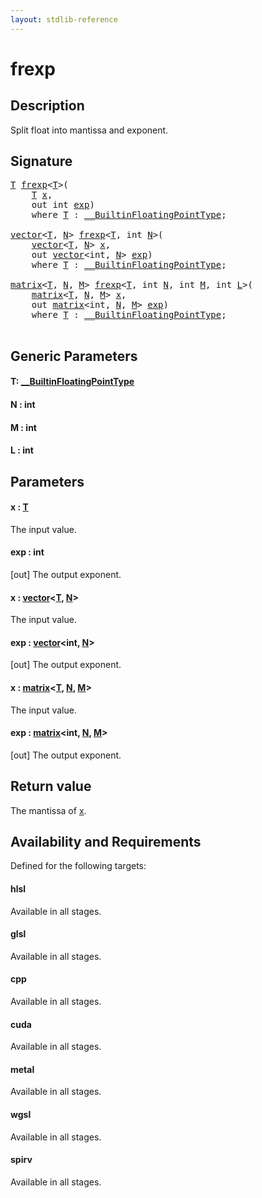 ```yaml
---
layout: stdlib-reference
---
```


# frexp

## Description

Split float into mantissa and exponent.



## Signature 

<pre>
<a href="frexp.html#typeparam-T" class="code_type">T</a> <a href="frexp.html">frexp</a>&lt;<a href="frexp.html#typeparam-T" class="code_type">T</a>&gt;(
    <a href="frexp.html#typeparam-T" class="code_type">T</a> <a href="frexp.html#decl-x" class="code_param">x</a>,
    <span class="code_keyword">out</span> <span class="code_keyword">int</span> <a href="frexp.html#decl-exp" class="code_param">exp</a>)
    <span class='code_keyword'>where</span> <a href="frexp.html#typeparam-T" class="code_type">T</a> : <a href="../interfaces/0_builtinfloatingpointtype-029hm/index.html" class="code_type">__BuiltinFloatingPointType</a>;

<a href="../types/vector/index.html" class="code_type">vector</a>&lt;<a href="frexp.html#typeparam-T" class="code_type">T</a>, <a href="frexp.html#decl-N" class="code_var">N</a>&gt; <a href="frexp.html">frexp</a>&lt;<a href="frexp.html#typeparam-T" class="code_type">T</a>, <span class="code_keyword">int</span> <a href="frexp.html#decl-N" class="code_var">N</a>&gt;(
    <a href="../types/vector/index.html" class="code_type">vector</a>&lt;<a href="frexp.html#typeparam-T" class="code_type">T</a>, <a href="frexp.html#decl-N" class="code_var">N</a>&gt; <a href="frexp.html#decl-x" class="code_param">x</a>,
    <span class="code_keyword">out</span> <a href="../types/vector/index.html" class="code_type">vector</a>&lt;<span class="code_keyword">int</span>, <a href="frexp.html#decl-N" class="code_var">N</a>&gt; <a href="frexp.html#decl-exp" class="code_param">exp</a>)
    <span class='code_keyword'>where</span> <a href="frexp.html#typeparam-T" class="code_type">T</a> : <a href="../interfaces/0_builtinfloatingpointtype-029hm/index.html" class="code_type">__BuiltinFloatingPointType</a>;

<a href="../types/matrix/index.html" class="code_type">matrix</a>&lt;<a href="frexp.html#typeparam-T" class="code_type">T</a>, <a href="frexp.html#decl-N" class="code_var">N</a>, <a href="frexp.html#decl-M" class="code_var">M</a>&gt; <a href="frexp.html">frexp</a>&lt;<a href="frexp.html#typeparam-T" class="code_type">T</a>, <span class="code_keyword">int</span> <a href="frexp.html#decl-N" class="code_var">N</a>, <span class="code_keyword">int</span> <a href="frexp.html#decl-M" class="code_var">M</a>, <span class="code_keyword">int</span> <a href="frexp.html#decl-L" class="code_var">L</a>&gt;(
    <a href="../types/matrix/index.html" class="code_type">matrix</a>&lt;<a href="frexp.html#typeparam-T" class="code_type">T</a>, <a href="frexp.html#decl-N" class="code_var">N</a>, <a href="frexp.html#decl-M" class="code_var">M</a>&gt; <a href="frexp.html#decl-x" class="code_param">x</a>,
    <span class="code_keyword">out</span> <a href="../types/matrix/index.html" class="code_type">matrix</a>&lt;<span class="code_keyword">int</span>, <a href="frexp.html#decl-N" class="code_var">N</a>, <a href="frexp.html#decl-M" class="code_var">M</a>&gt; <a href="frexp.html#decl-exp" class="code_param">exp</a>)
    <span class='code_keyword'>where</span> <a href="frexp.html#typeparam-T" class="code_type">T</a> : <a href="../interfaces/0_builtinfloatingpointtype-029hm/index.html" class="code_type">__BuiltinFloatingPointType</a>;

</pre>

## Generic Parameters

####  <a id="typeparam-T"></a>T: [\_\_BuiltinFloatingPointType](../interfaces/0_builtinfloatingpointtype-029hm/index.html)
####  <a id="decl-N"></a>N  : int
####  <a id="decl-M"></a>M  : int
####  <a id="decl-L"></a>L  : int

## Parameters

####  <a id="decl-x"></a>x  : [T](frexp.html#typeparam-T)
The input value.

####  <a id="decl-exp"></a>exp  : int
\[out\] The output exponent.

####  <a id="decl-x"></a>x  : [vector](../types/vector/index.html)\<[T](../types/vector/index.html#typeparam-T), [N](../types/vector/index.html#decl-N)\>
The input value.

####  <a id="decl-exp"></a>exp  : [vector](../types/vector/index.html)\<int, [N](../types/vector/index.html#decl-N)\>
\[out\] The output exponent.

####  <a id="decl-x"></a>x  : [matrix](../types/matrix/index.html)\<[T](../types/matrix/t-0.html), [N](../types/matrix/index.html#decl-N), [M](../types/matrix/index.html#decl-M)\>
The input value.

####  <a id="decl-exp"></a>exp  : [matrix](../types/matrix/index.html)\<int, [N](../types/matrix/index.html#decl-N), [M](../types/matrix/index.html#decl-M)\>
\[out\] The output exponent.


## Return value
The mantissa of <span class='code'><a href="frexp.html#decl-x" class="code_param">x</a></span>.


## Availability and Requirements

Defined for the following targets:

#### hlsl
Available in all stages.

#### glsl
Available in all stages.

#### cpp
Available in all stages.

#### cuda
Available in all stages.

#### metal
Available in all stages.

#### wgsl
Available in all stages.

#### spirv
Available in all stages.



